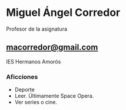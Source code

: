 # Miguel Ángel Corredor

Profesor de la asignatura

## macorredor@gmail.com

IES Hermanos Amorós

### Aficciones

- Deporte
- Leer. Últimamente Space Opera.
- Ver series o cine.

